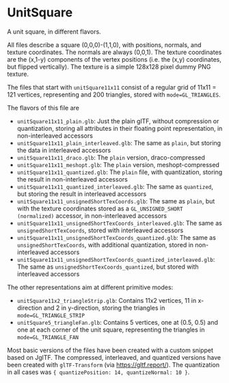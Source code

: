 # UnitSquare

A unit square, in different flavors.

All files describe a square (0,0,0)-(1,1,0), with positions, normals,
and texture coordinates. The normals are always (0,0,1). The texture
coordinates are the (x,1-y) components of the vertex positions (i.e.
the (x,y) coordinates, but flipped vertically). The texture is a
simple 128x128 pixel dummy PNG texture.

The files that start with `unitSquare11x11` consist of a regular grid
of 11x11 = 121 vertices, representing and 200 triangles, stored with
`mode=GL_TRIANGLES`.

The flavors of this file are

- `unitSquare11x11_plain.glb`: Just the plain glTF, without compression
  or quantization, storing all attributes in their floating point
  representation, in non-interleaved accessors
- `unitSquare11x11_plain_interleaved.glb`: The same as `plain`, but
  storing the data in interleaved accessors
- `unitSquare11x11_draco.glb`: The `plain` version, draco-compressed
- `unitSquare11x11_meshopt.glb`: The `plain` version, meshopt-compressed
- `unitSquare11x11_quantized.glb`: The `plain` file, with quantization, storing
  the result in non-interleaved accessors
- `unitSquare11x11_quantized_interleaved.glb`: The same as `quantized`, but storing
  the result in interleaved accessors
- `unitSquare11x11_unsignedShortTexCoords.glb`: The same as `plain`, but with the
  texture coordinates stored as a `GL_UNSIGNED_SHORT (normalized)` accessor,
  in non-interleaved accessors
- `unitSquare11x11_unsignedShortTexCoords_interleaved.glb`: The same as
  `unsignedShortTexCoords`, stored with interleaved accessors
- `unitSquare11x11_unsignedShortTexCoords_quantized.glb`: The same as
  `unsignedShortTexCoords`, with additional quantization, stored in
  non-interleaved accessors
- `unitSquare11x11_unsignedShortTexCoords_quantized_interleaved.glb`: The same as
  `unsignedShortTexCoords_quantized`, but stored with interleaved accessors

The other representations aim at different primitive modes:

- `unitSquare11x2_triangleStrip.glb`: Contains 11x2 vertices, 11 in x-direction
  and 2 in y-direction, storing the triangles in `mode=GL_TRIANGLE_STRIP`
- `unitSquare5_triangleFan.glb`: Contains 5 vertices, one at (0.5, 0.5) and
  one at each corner of the unit square, representing the triangles in
  `mode=GL_TRIANGLE_FAN`

Most basic versions of the files have been created with a custom snippet
based on JglTF. The compressed, interleaved, and quantized versions have
been created with `glTF-Transform` (via https://gltf.report/).
The quantization in all cases was `{ quantizePosition: 14, quantizeNormal: 10 }`.
